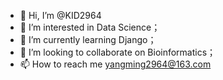 - 👋 Hi, I’m @KID2964
- 👀 I’m interested in Data Science；
- 🌱 I’m currently learning Django；
- 💞️ I’m looking to collaborate on Bioinformatics；
- 📫 How to reach me yangming2964@163.com

<!---
KID2964/KID2964 is a ✨ special ✨ repository because its `README.md` (this file) appears on your GitHub profile.
You can click the Preview link to take a look at your changes.
--->
